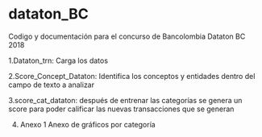 # dataton_BC
Codigo y documentación para el concurso de Bancolombia Dataton BC 2018


1.Dataton_trn: Carga los datos

2.Score_Concept_Dataton: Identifica los conceptos y entidades dentro del campo de texto a analizar

3.score_cat_dataton: después de entrenar las categorías se genera un score para poder calificar las nuevas transacciones que se generan

4. Anexo 1 Anexo de gráficos por categoría
